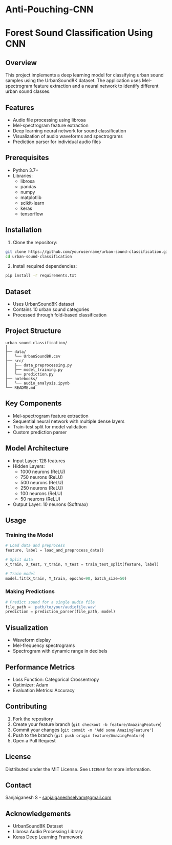 # Anti-Pouching-CNN

# Forest Sound Classification Using CNN

## Overview
This project implements a deep learning model for classifying urban sound samples using the UrbanSound8K dataset. The application uses Mel-spectrogram feature extraction and a neural network to identify different urban sound classes.

## Features
- Audio file processing using librosa
- Mel-spectrogram feature extraction
- Deep learning neural network for sound classification
- Visualization of audio waveforms and spectrograms
- Prediction parser for individual audio files

## Prerequisites
- Python 3.7+
- Libraries:
  - librosa
  - pandas
  - numpy
  - matplotlib
  - scikit-learn
  - keras
  - tensorflow

## Installation

1. Clone the repository:
```bash
git clone https://github.com/yourusername/urban-sound-classification.git
cd urban-sound-classification
```

2. Install required dependencies:
```bash
pip install -r requirements.txt
```

## Dataset
- Uses UrbanSound8K dataset
- Contains 10 urban sound categories
- Processed through fold-based classification

## Project Structure
```
urban-sound-classification/
│
├── data/
│   └── UrbanSound8K.csv
├── src/
│   ├── data_preprocessing.py
│   ├── model_training.py
│   └── prediction.py
├── notebooks/
│   └── audio_analysis.ipynb
└── README.md
```

## Key Components
- Mel-spectrogram feature extraction
- Sequential neural network with multiple dense layers
- Train-test split for model validation
- Custom prediction parser

## Model Architecture
- Input Layer: 128 features
- Hidden Layers: 
  - 1000 neurons (ReLU)
  - 750 neurons (ReLU)
  - 500 neurons (ReLU)
  - 250 neurons (ReLU)
  - 100 neurons (ReLU)
  - 50 neurons (ReLU)
- Output Layer: 10 neurons (Softmax)

## Usage

### Training the Model
```python
# Load data and preprocess
feature, label = load_and_preprocess_data()

# Split data
X_train, X_test, Y_train, Y_test = train_test_split(feature, label)

# Train model
model.fit(X_train, Y_train, epochs=90, batch_size=50)
```

### Making Predictions
```python
# Predict sound for a single audio file
file_path = 'path/to/your/audiofile.wav'
prediction = prediction_parser(file_path, model)
```

## Visualization
- Waveform display
- Mel-frequency spectrograms
- Spectrogram with dynamic range in decibels

## Performance Metrics
- Loss Function: Categorical Crossentropy
- Optimizer: Adam
- Evaluation Metrics: Accuracy

## Contributing
1. Fork the repository
2. Create your feature branch (`git checkout -b feature/AmazingFeature`)
3. Commit your changes (`git commit -m 'Add some AmazingFeature'`)
4. Push to the branch (`git push origin feature/AmazingFeature`)
5. Open a Pull Request

## License
Distributed under the MIT License. See `LICENSE` for more information.

## Contact
Sanjaiganesh S - sanjaiganeshselvam@gmail.com

## Acknowledgements
- UrbanSound8K Dataset
- Librosa Audio Processing Library
- Keras Deep Learning Framework
